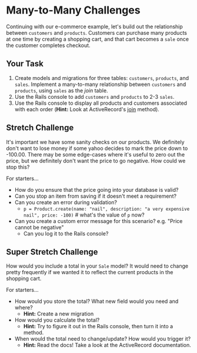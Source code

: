 # Many-to-Many Challenges

Continuing with our e-commerce example, let's build out the relationship between `customers` and `products`. Customers can purchase many products at one time by creating a shopping cart, and that cart becomes a `sale` once the customer completes checkout.

## Your Task

1. Create models and migrations for three tables: `customers`, `products`, and `sales`. Implement a many-to-many relationship between `customers` and `products`, using `sales` as the *join* table.
2. Use the Rails console to add `customers` and `products` to 2-3 `sales`.
3. Use the Rails console to display all products and customers associated with each order (**Hint:** Look at ActiveRecord's <a href="http://guides.rubyonrails.org/active_record_querying.html#using-array-hash-of-named-associations" target="_blank">join</a> method).

## Stretch Challenge

It's important we have some sanity checks on our products. We definitely don't want to lose money if some yahoo decides to mark the price down to -100.00. There may be some edge-cases where it's useful to zero out the price, but we definitely don't want the price to go negative. How could we stop this?

For starters...

* How do you ensure that the price going into your database is valid?
* Can you stop an item from saving if it doesn't meet a requirement?
* Can you create an error during validation?
  * `p = Product.create(name: "nail", description: "a very expensive nail", price: -100)` # what's the value of `p` now?
* Can you create a custom error message for this scenario? e.g. "Price cannot be negative"
  * Can you log it to the Rails console?

## Super Stretch Challenge

How would you include a total in your `Sale` model? It would need to change pretty frequently if we wanted it to reflect the current products in the shopping cart.

For starters...

* How would you store the total? What new field would you need and where?
  * **Hint:** Create a new migration
* How would you calculate the total?
  * **Hint:** Try to figure it out in the Rails console, then turn it into a method.
* When would the total need to change/update? How would you trigger it?
  * **Hint:** Read the docs! Take a look at the ActiveRecord documentation.